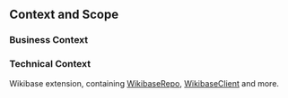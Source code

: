 ## Context and Scope

### Business Context

### Technical Context

Wikibase extension, containing [WikibaseRepo](./subsystems/WikibaseRepo/README.md), [WikibaseClient](./subsystems/WikibaseClient/README.md) and more.
